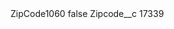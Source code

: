 <?xml version="1.0" encoding="UTF-8"?>
<CustomMetadata xmlns="http://soap.sforce.com/2006/04/metadata" xmlns:xsi="http://www.w3.org/2001/XMLSchema-instance" xmlns:xsd="http://www.w3.org/2001/XMLSchema">
    <label>ZipCode1060</label>
    <protected>false</protected>
    <values>
        <field>Zipcode__c</field>
        <value xsi:type="xsd:string">17339</value>
    </values>
</CustomMetadata>
